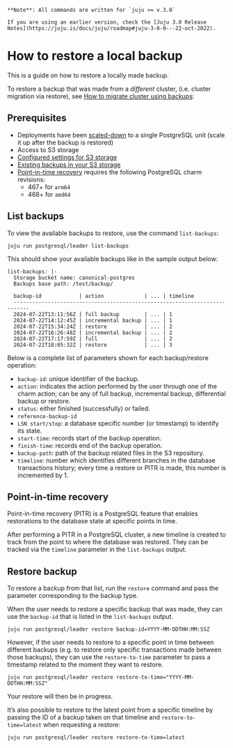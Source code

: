 ```{note}
**Note**: All commands are written for `juju >= v.3.0`

If you are using an earlier version, check the [Juju 3.0 Release Notes](https://juju.is/docs/juju/roadmap#juju-3-0-0---22-oct-2022).
```

# How to restore a local backup

This is a guide on how to restore a locally made backup.

To restore a backup that was made from a *different* cluster, (i.e. cluster migration via restore), see [How to migrate cluster using backups](/how-to-guides/back-up-and-restore/migrate-a-cluster):

## Prerequisites
- Deployments have been [scaled-down](/how-to-guides/scale-replicas) to a single PostgreSQL unit (scale it up after the backup is restored)
- Access to S3 storage
- [Configured settings for S3 storage](/how-to-guides/back-up-and-restore/configure-s3-aws)
- [Existing backups in your S3 storage](/how-to-guides/back-up-and-restore/create-a-backup)
- [Point-in-time recovery](#point-in-time-recovery) requires the following PostgreSQL charm revisions:
   - 467+ for `arm64`
  -  468+ for `amd64`

## List backups
To view the available backups to restore, use the command `list-backups`:
```text
juju run postgresql/leader list-backups
```

This should show your available backups like in the sample output below:
<!--TODO: Update output with any missing parameters (id, repository, etc...) -->
```text
list-backups: |-
  Storage bucket name: canonical-postgres
  Backups base path: /test/backup/

  backup-id            | action             | ... | timeline
  ---------------------------------------------------------------------------
  2024-07-22T13:11:56Z | full backup        | ... | 1
  2024-07-22T14:12:45Z | incremental backup | ... | 1
  2024-07-22T15:34:24Z | restore            | ... | 2
  2024-07-22T16:26:48Z | incremental backup | ... | 2
  2024-07-22T17:17:59Z | full               | ... | 2
  2024-07-22T18:05:32Z | restore            | ... | 3
```

Below is a complete list of parameters shown for each backup/restore operation:
* `backup-id`: unique identifier of the backup.
* `action`: indicates the action performed by the user through one of the charm action; can be any of full backup, incremental backup, differential backup or restore.
* `status`: either finished (successfully) or failed.
* `reference-backup-id` 
* `LSN start/stop`: a database specific number (or timestamp) to identify its state.
* `start-time`: records start of the backup operation.
* `finish-time`: records end of the backup operation.
* `backup-path`: path of the backup related files in the S3 repository.
* `timeline`: number which identifies different branches in the database transactions history; every time a restore or PITR is made, this number is incremented by 1.

## Point-in-time recovery
Point-in-time recovery (PITR) is a PostgreSQL feature that enables restorations to the database state at specific points in time.

After performing a PITR in a PostgreSQL cluster, a new timeline is created to track from the point to where the database was restored. They can be tracked via the `timeline` parameter in the `list-backups` output.

## Restore backup
To restore a backup from that list, run the `restore` command and pass the parameter corresponding to the backup type.

When the user needs to restore a specific backup that was made, they can use the `backup-id` that is listed in the `list-backups` output. 
 ```text
juju run postgresql/leader restore backup-id=YYYY-MM-DDTHH:MM:SSZ
```

However, if the user needs to restore to a specific point in time between different backups (e.g. to restore only specific transactions made between those backups), they can use the `restore-to-time` parameter to pass a timestamp related to the moment they want to restore.
 ```text
juju run postgresql/leader restore restore-to-time="YYYY-MM-DDTHH:MM:SSZ"
```

Your restore will then be in progress.

It’s also possible to restore to the latest point from a specific timeline by passing the ID of a backup taken on that timeline and `restore-to-time=latest` when requesting a restore:

 ```text
juju run postgresql/leader restore restore-to-time=latest
```